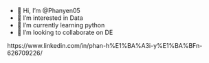 - 👋 Hi, I’m @Phanyen05
- 👀 I’m interested in Data 
- 🌱 I’m currently learning python 
- 💞️ I’m looking to collaborate on DE 


<!---
Phanyen05/Phanyen05 is a ✨ special ✨ repository because its `README.md` (this file) appears on your GitHub profile.
You can click the Preview link to take a look at your changes.
--->https://www.linkedin.com/in/phan-h%E1%BA%A3i-y%E1%BA%BFn-626709226/
